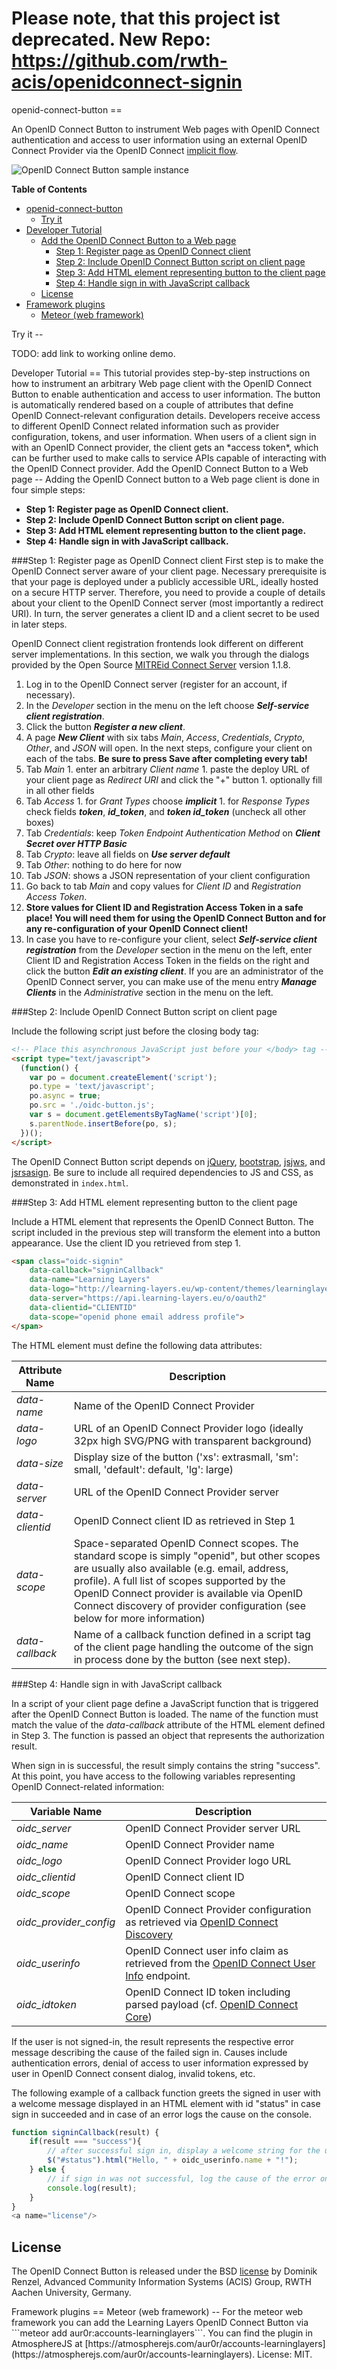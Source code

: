 # Please note, that this project ist deprecated. New Repo: https://github.com/rwth-acis/openidconnect-signin


<a name="openid-connect-button"/>
openid-connect-button
==

An OpenID Connect Button to instrument Web pages with OpenID Connect authentication and access to user information using an external OpenID Connect Provider via the OpenID Connect [implicit flow](http://openid.net/specs/openid-connect-core-1_0.html#ImplicitFlowAuth). 

![OpenID Connect Button sample instance](./oidc-button-sample.png "OpenID Connect Button sample instance")

**Table of Contents**

- [openid-connect-button](#openid-connect-button)
	- [Try it](#try-it)
- [Developer Tutorial](#developer-tutorial)
	- [Add the OpenID Connect Button to a Web page](#add-oidc-to-web-page)
		- [Step 1: Register page as OpenID Connect client](#add-oidc-to-web-page-1)
		- [Step 2: Include OpenID Connect Button script on client page](#add-oidc-to-web-page-2)
		- [Step 3: Add HTML element representing button to the client page](#add-oidc-to-web-page-3)
		- [Step 4: Handle sign in with JavaScript callback](#add-oidc-to-web-page-4)
	- [License](#license)
- [Framework plugins](#framework-plugins)
	- [Meteor (web framework)](#meteor-framework)

<a name="try-it"/>
Try it
--

TODO: add link to working online demo.

<a name="developer-tutorial"/>
Developer Tutorial
==
This tutorial provides step-by-step instructions on how to instrument an arbitrary Web page client with the OpenID Connect Button to enable authentication and access to user information. The button is automatically rendered based on a couple of attributes that define OpenID Connect-relevant configuration details. Developers receive access to different OpenID Connect related information such as provider configuration, tokens, and user information. When users of a client sign in with an OpenID Connect provider, the client gets an *access token*, which can be further used to make calls to service APIs capable of interacting with the OpenID Connect provider.

<a name="add-oidc-to-web-page"/>
Add the OpenID Connect Button to a Web page
--
Adding the OpenID Connect button to a Web page client is done in four simple steps:

- __Step 1: Register page as OpenID Connect client.__
- __Step 2: Include OpenID Connect Button script on client page.__
- __Step 3: Add HTML element representing button to the client page.__
- __Step 4: Handle sign in with JavaScript callback.__

<a name="add-oidc-to-web-page-1"/>
###Step 1: Register page as OpenID Connect client
First step is to make the OpenID Connect server aware of your client page. Necessary prerequisite is that your page is deployed under a publicly accessible URL, ideally hosted on a secure HTTP server. Therefore, you need to provide a couple of details about your client to the OpenID Connect server (most importantly a redirect URI). In turn, the server generates a client ID and a client secret to be used in later steps.

OpenID Connect client registration frontends look different on different server implementations. In this section, we walk you through the dialogs provided by the Open Source [MITREid Connect Server](https://github.com/mitreid-connect/) version 1.1.8.

1. Log in to the OpenID Connect server (register for an account, if necessary).
1. In the *Developer* section in the menu on the left choose __*Self-service client registration*__.
1. Click the button __*Register a new client*__.
1. A page __*New Client*__ with six tabs *Main*, *Access*, *Credentials*, *Crypto*, *Other*, and *JSON* will open. In the next steps, configure your client on each of the tabs. __Be sure to press Save after completing every tab!__
  1. Tab *Main* 
    1. enter an arbitrary *Client name*
    1. paste the deploy URL of your client page as *Redirect URI* and click the "+" button
    1. optionally fill in all other fields
  1. Tab *Access*
    1. for *Grant Types* choose __*implicit*__
    1. for *Response Types* check fields __*token*__, __*id_token*__, and __*token id_token*__ (uncheck all other boxes)
  1. Tab *Credentials*: keep *Token Endpoint Authentication Method* on __*Client Secret over HTTP Basic*__
  1. Tab *Crypto*: leave all fields on __*Use server default*__
  1. Tab *Other*: nothing to do here for now
  1. Tab *JSON*: shows a JSON representation of your client configuration
1. Go back to tab *Main* and copy values for *Client ID* and *Registration Access Token*.
1. __Store values for Client ID and Registration Access Token in a safe place! You will need them for using the OpenID Connect Button and for any re-configuration of your OpenID Connect client!__
1. In case you have to re-configure your client, select __*Self-service client registration*__ from the *Developer* section in the menu on the left, enter Client ID and Registration Access Token in the fields on the right and click the button __*Edit an existing client*__. If you are an administrator of the OpenID Connect server, you can make use of the menu entry __*Manage Clients*__ in the *Administrative* section in the menu on the left.

<a name="add-oidc-to-web-page-2"/>
###Step 2: Include OpenID Connect Button script on client page

Include the following script just before the closing body tag:
```html
<!-- Place this asynchronous JavaScript just before your </body> tag -->
<script type="text/javascript">
  (function() {
    var po = document.createElement('script'); 
    po.type = 'text/javascript'; 
    po.async = true;
    po.src = './oidc-button.js';
    var s = document.getElementsByTagName('script')[0]; 
    s.parentNode.insertBefore(po, s);
  })();
</script>
```

The OpenID Connect Button script depends on [jQuery](http://jquery.com/), [bootstrap](http://getbootstrap.com/), [jsjws](https://github.com/kjur/jsjws), and [jsrsasign](https://github.com/kjur/jsrsasign). Be sure to include all required dependencies to JS and CSS, as demonstrated in `index.html`.

<a name="add-oidc-to-web-page-3"/>
###Step 3: Add HTML element representing button to the client page

Include a HTML element that represents the OpenID Connect Button. The script included in the previous step will transform the element into a button appearance. Use the client ID you retrieved from step 1.
```html
<span class="oidc-signin"
	data-callback="signinCallback"
	data-name="Learning Layers"
	data-logo="http://learning-layers.eu/wp-content/themes/learninglayers/images/logo.png"
	data-server="https://api.learning-layers.eu/o/oauth2"
	data-clientid="CLIENTID"
	data-scope="openid phone email address profile">
</span>
```
The HTML element must define the following data attributes:

| Attribute Name       | Description |
| ---------------------|-------------|
| *data-name*     | Name of the OpenID Connect Provider |
| *data-logo*     | URL of an OpenID Connect Provider logo (ideally 32px high SVG/PNG with transparent background)|
| *data-size*     | Display size of the button ('xs': extrasmall, 'sm': small, 'default': default, 'lg': large)|
| *data-server*   | URL of the OpenID Connect Provider server | 
| *data-clientid* | OpenID Connect client ID as retrieved in Step 1 |
| *data-scope*    | Space-separated OpenID Connect scopes. The standard scope is simply "openid", but other scopes are usually also available (e.g. email, address, profile). A full list of scopes supported by the OpenID Connect provider is available via OpenID Connect discovery of provider configuration (see below for more information) |
| *data-callback* | Name of a callback function defined in a script tag of the client page handling the outcome of the sign in process done by the button (see next step). |

<a name="add-oidc-to-web-page-4"/>
###Step 4: Handle sign in with JavaScript callback

In a script of your client page define a JavaScript function that is triggered after the OpenID Connect Button is loaded. The name of the function must match the value of the *data-callback* attribute of the HTML element defined in Step 3. The function is passed an object that represents the authorization result.

When sign in is successful, the result simply contains the string "success". At this point, you have access to the following variables representing OpenID Connect-related information:

| Variable Name  | Description |
|----------------|-------------|
| *oidc_server*  | OpenID Connect Provider server URL |
| *oidc_name*    | OpenID Connect Provider name |
| *oidc_logo*    | OpenID Connect Provider logo URL |
| *oidc_clientid*| OpenID Connect client ID |
| *oidc_scope*   | OpenID Connect scope |
| *oidc_provider_config* | OpenID Connect Provider configuration as retrieved via [OpenID Connect Discovery](http://openid.net/specs/openid-connect-discovery-1_0.html#ProviderConfigurationResponse)
| *oidc_userinfo* | OpenID Connect user info claim as retrieved from the [OpenID Connect User Info](http://openid.net/specs/openid-connect-core-1_0.html#UserInfoResponse) endpoint.
| *oidc_idtoken* | OpenID Connect ID token including parsed payload (cf. [OpenID Connect Core](http://openid.net/specs/openid-connect-core-1_0.html#IDToken))|
If the user is not signed-in, the result represents the respective error message describing the cause of the failed sign in. Causes include authentication errors, denial of access to user information expressed by user in OpenID Connect consent dialog, invalid tokens, etc.

The following example of a callback function greets the signed in user with a welcome message displayed in an HTML element with id "status" in case sign in succeeded and in case of an error logs the cause on the console.

```js
function signinCallback(result) {
	if(result === "success"){
	    // after successful sign in, display a welcome string for the user
		$("#status").html("Hello, " + oidc_userinfo.name + "!");
	} else {
	    // if sign in was not successful, log the cause of the error on the console
		console.log(result);
	}
}
<a name="license"/>
```
License
--
The OpenID Connect Button is released under the BSD [license](https://github.com/nmaster/openid-connect-button/blob/master/LICENSE) by Dominik Renzel, Advanced Community Information Systems (ACIS) Group, RWTH Aachen University, Germany.  

<a name="framework-plugins"/>
Framework plugins
==

<a name="meteor-framework"/>
Meteor (web framework)
--
For the meteor web framework you can add the Learning Layers OpenID Connect Button via ```meteor add aur0r:accounts-learninglayers```. You can find the plugin in AtmosphereJS at [https://atmospherejs.com/aur0r/accounts-learninglayers](https://atmospherejs.com/aur0r/accounts-learninglayers). License: MIT.

